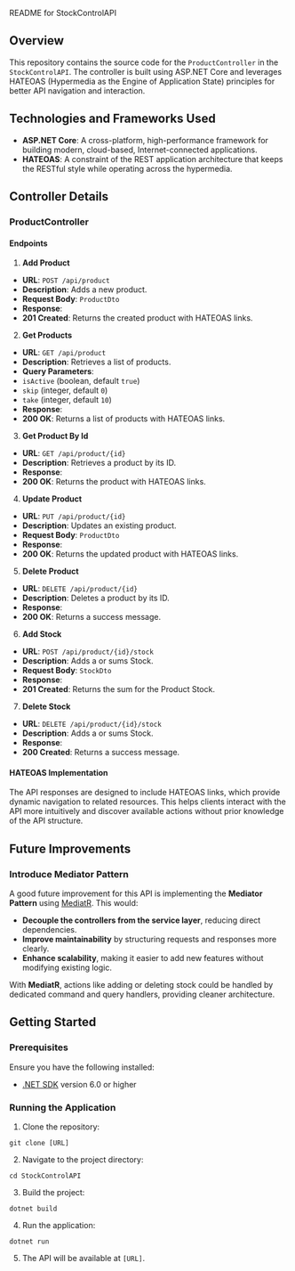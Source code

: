 README for StockControlAPI

## Overview
This repository contains the source code for the `ProductController` in the `StockControlAPI`. The controller is built using ASP.NET Core and leverages HATEOAS (Hypermedia as the Engine of Application State) principles for better API navigation and interaction.

## Technologies and Frameworks Used
- **ASP.NET Core**: A cross-platform, high-performance framework for building modern, cloud-based, Internet-connected applications.
- **HATEOAS**: A constraint of the REST application architecture that keeps the RESTful style while operating across the hypermedia.

## Controller Details
### ProductController
#### Endpoints
1. **Add Product**
- **URL**: `POST /api/product`
- **Description**: Adds a new product.
- **Request Body**: `ProductDto`
- **Response**:
- **201 Created**: Returns the created product with HATEOAS links.
2. **Get Products**
- **URL**: `GET /api/product`
- **Description**: Retrieves a list of products.
- **Query Parameters**:
- `isActive` (boolean, default `true`)
- `skip` (integer, default `0`)
- `take` (integer, default `10`)
- **Response**:
- **200 OK**: Returns a list of products with HATEOAS links.
3. **Get Product By Id**
- **URL**: `GET /api/product/{id}`
- **Description**: Retrieves a product by its ID.
- **Response**:
- **200 OK**: Returns the product with HATEOAS links.
4. **Update Product**
- **URL**: `PUT /api/product/{id}`
- **Description**: Updates an existing product.
- **Request Body**: `ProductDto`
- **Response**:
- **200 OK**: Returns the updated product with HATEOAS links.
5. **Delete Product**
- **URL**: `DELETE /api/product/{id}`
- **Description**: Deletes a product by its ID.
- **Response**:
- **200 OK**: Returns a success message.
6. **Add Stock**
- **URL**: `POST /api/product/{id}/stock`
- **Description**: Adds a or sums Stock.
- **Request Body**: `StockDto`
- **Response**:
- **201 Created**: Returns the sum for the Product Stock.
7. **Delete Stock**
- **URL**: `DELETE /api/product/{id}/stock`
- **Description**: Adds a or sums Stock.
- **Response**:
- **200 Created**: Returns a success message.

#### HATEOAS Implementation
The API responses are designed to include HATEOAS links, which provide dynamic navigation to related resources. This helps clients interact with the API more intuitively and discover available actions without prior knowledge of the API structure.


## Future Improvements

### Introduce Mediator Pattern
A good future improvement for this API is implementing the **Mediator Pattern** using [MediatR](https://github.com/jbogard/MediatR). This would:
- **Decouple the controllers from the service layer**, reducing direct dependencies.
- **Improve maintainability** by structuring requests and responses more clearly.
- **Enhance scalability**, making it easier to add new features without modifying existing logic.

With **MediatR**, actions like adding or deleting stock could be handled by dedicated command and query handlers, providing cleaner architecture.


## Getting Started
### Prerequisites
Ensure you have the following installed:
- [.NET SDK]([URL]) version 6.0 or higher
### Running the Application
1. Clone the repository:
```
git clone [URL]
```
2. Navigate to the project directory:
```
cd StockControlAPI
```
3. Build the project:
```
dotnet build
```
4. Run the application:
```
dotnet run
```
5. The API will be available at `[URL]`.
